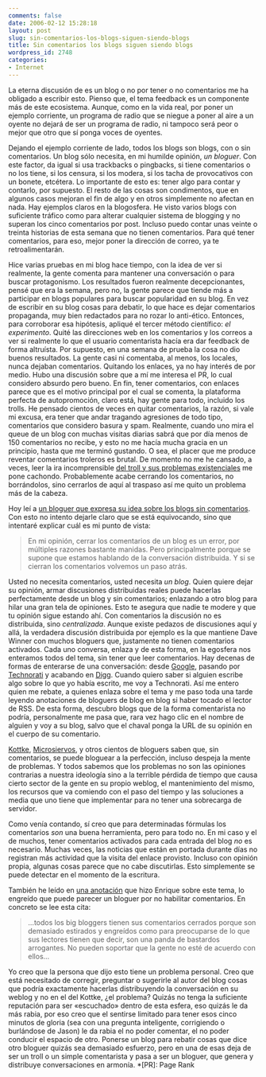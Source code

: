 ```yaml
---
comments: false
date: 2006-02-12 15:28:18
layout: post
slug: sin-comentarios-los-blogs-siguen-siendo-blogs
title: Sin comentarios los blogs siguen siendo blogs
wordpress_id: 2748
categories:
- Internet
---
```


La eterna discusión de es un blog o no por tener o no comentarios me ha obligado a escribir esto. Pienso que, el tema feedback es un componente más de este ecosistema. Aunque, como en la vida real, por poner un ejemplo corriente, un programa de radio que se niegue a poner al aire a un oyente no dejará de ser un programa de radio, ni tampoco será peor o mejor que otro que sí ponga voces de oyentes.





Dejando el ejemplo corriente de lado, todos los blogs son blogs, con o sin comentarios. Un blog sólo necesita, en mi humilde opinión, _un bloguer_. Con este factor, da igual si usa trackbacks o pingbacks, si tiene comentarios o no los tiene, si los censura, si los modera, si los tacha de provocativos con un bonete, etcétera. Lo importante de esto es: tener algo para contar y contarlo, por supuesto. El resto de las cosas son condimentos, que en algunos casos mejoran el fin de algo y en otros simplemente no afectan en nada. Hay ejemplos claros en la blogosfera. He visto varios blogs con suficiente tráfico como para alterar cualquier sistema de blogging y no superan los cinco comentarios por post. Incluso puedo contar unas veinte o treinta historias de esta semana que no tienen comentarios. Para qué tener comentarios, para eso, mejor poner la dirección de correo, ya te retroalimentarán.



<!-- more -->



Hice varias pruebas en mi blog hace tiempo, con la idea de ver si realmente, la gente comenta para mantener una conversación o para buscar protagonismo. Los resultados fueron realmente decepcionantes, pensé que era la semana, pero no, la gente parece que tiende más a participar en blogs populares para buscar popularidad en su blog. En vez de escribir en su blog cosas para debatir, lo que hace es dejar comentarios propaganda, muy bien redactados para no rozar lo anti-ético. Entonces, para corroborar esa hipótesis, apliqué el tercer método científico: _el experimento_. Quité las direcciones web en los comentarios y los correos a ver si realmente lo que el usuario comentarista hacía era dar feedback de forma altruísta. Por supuesto, en una semana de prueba la cosa no dio buenos resultados. La gente casi ni comentaba, al menos, los locales, nunca dejaban comentarios. Quitando los enlaces, ya no hay interés de por medio. Hubo una discusión sobre que a mí me interesa el PR, lo cual considero absurdo pero bueno. En fin, tener comentarios, con enlaces parece que es el motivo principal por el cual se comenta, la plataforma perfecta de autopromoción, claro está, hay gente para todo, incluido los trolls. He pensado cientos de veces en quitar comentarios, la razón, si vale mi excusa, era tener que andar tragando agresiones de todo tipo, comentarios que considero basura y spam. Realmente, cuando uno mira el queue de un blog con muchas visitas diarias sabrá que por día menos de 150 comentarios no recibe, y esto no me hacía mucha gracia en un principio, hasta que me terminó gustando. O sea, el placer que me produce reventar comentarios troleros es brutal. De momento no me he cansado, a veces, leer la ira incomprensible [del troll y sus problemas existenciales](http://www.minid.net/2003/12/17/oh-no-aqui-vienen-los-trolls/) me pone cachondo. Probablemente acabe cerrando los comentarios, no borrándolos, sino cerrarlos de aquí al traspaso así me quito un problema más de la cabeza.





Hoy leí a [un bloguer que expresa su idea sobre los blogs sin comentarios](http://www.tecnorantes.com/2006/02/09/los-ex-blogs-los-comentarios-y-la-ex-blogosfera-edicion-censurada/). Con esto no intento dejarle claro que se está equivocando, sino que intentaré explicar cuál es mi punto de vista:





> En mi opinión, cerrar los comentarios de un blog es un error, por múltiples razones bastante manidas. Pero principalmente porque se supone que estamos hablando de la conversación distribuida. Y si se cierran los comentarios volvemos un paso atrás.





Usted no necesita comentarios, usted necesita _un blog_. Quien quiere dejar su opinión, armar discusiones distribuidas reales puede hacerlas perfectamente desde un blog y sin comentarios; enlazando a otro blog para hilar una gran tela de opiniones. Esto te asegura que nadie te modere y que tu opinión sigue estando ahí. Con comentarios la discusión no es distribuida, sino _centralizada_. Aunque existe pedazos de discusiones aquí y allá, la verdadera discusión distribuida por ejemplo es la que mantiene Dave Winner con muchos bloguers que, justamente no tienen comentarios activados. Cada uno conversa, enlaza y de esta forma, en la egosfera nos enteramos todos del tema, sin tener que leer comentarios. Hay decenas de formas de enterarse de una conversación: desde [Google](http://www.google.com), pasando por [Technorati](http://www.technorati.com) y acabando en [Digg](http://www.digg.com). Cuando quiero saber si alguien escribe algo sobre lo que yo había escrito, me voy a Technorati. Así me entero quien me rebate, a quienes enlaza sobre el tema y me paso toda una tarde leyendo anotaciones de bloguers de blog en blog si haber tocado el lector de RSS. De esta forma, descubro blogs que de la forma comentarista no podría, personalmente me pasa que, rara vez hago clic en el nombre de alguien y voy a su blog, salvo que el chaval ponga la URL de su opinión en el cuerpo de su comentario.





[Kottke](http://www.kottke.org), [Microsiervos](http://www.microsiervos.com), y otros cientos de bloguers saben que, sin comentarios, se puede bloguear a la perfección, incluso despeja la mente de problemas. Y todos sabemos que los problemas no son las opiniones contrarias a nuestra ideología sino a la terrible pérdida de tiempo que causa cierto sector de la gente en su propio weblog, el mantenimiento del mismo, los recursos que va comiendo con el paso del tiempo y las soluciones a media que uno tiene que implementar para no tener una sobrecarga de servidor.





Como venía contando, sí creo que para determinadas fórmulas los comentarios _son_ una buena herramienta, pero para todo no. En mi caso y el de muchos, tener comentarios activados para cada entrada del blog _no_ es necesario. Muchas veces, las noticias que están en portada durante días no registran más actividad que la visita del enlace provisto. Incluso con opinión propia, algunas cosas parece que no cabe discutirlas. Esto simplemente se puede detectar en el momento de la escritura.





También he leído en [una anotación](http://edans.blogspot.com/2006/01/mas-sobre-blogs-y-comentarios.html) que hizo Enrique sobre este tema, lo engreído que puede parecer un bloguer por no habilitar comentarios. En concreto se lee esta cita:





> ...todos los big bloggers tienen sus comentarios cerrados porque son demasiado estirados y engreídos como para preocuparse de lo que sus lectores tienen que decir, son una panda de bastardos arrogantes. No pueden soportar que la gente no esté de acuerdo con ellos...





Yo creo que la persona que dijo esto tiene un problema personal. Creo que está necesitado de corregir, preguntar o sugerirle al autor del blog cosas que podría exactamente hacerlas distribuyendo la conversación en su weblog y no en el del Kottke, ¿el problema? Quizás no tenga la suficiente reputación para ser «escuchado» dentro de esta esfera, eso quizás le da más rabia, por eso creo que el sentirse limitado para tener esos cinco minutos de gloria (sea con una pregunta inteligente, corrigiendo o burlándose de Jason) le da rabia el no poder comentar, el no poder conducir el espacio de otro. Ponerse un blog para rebatir cosas que dice otro bloguer quizás sea demasiado esfuerzo, pero en una de esas deja de ser un troll o un simple comentarista y pasa a ser un bloguer, que genera y distribuye conversaciones en armonía.
  *[PR]: Page Rank
